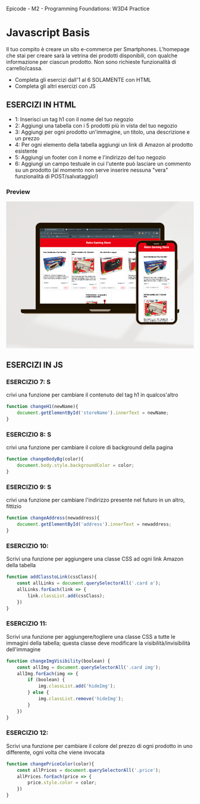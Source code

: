 Epicode - M2 - Programming Foundations: W3D4 Practice

# Javascript Basis

 Il tuo compito è creare un sito e-commerce per Smartphones. 
 L'homepage che stai per creare sarà la vetrina dei prodotti disponibili, con qualche informazione per ciascun prodotto. 
 Non sono richieste funzionalità di carrello/cassa.
 - Completa gli esercizi dall'1 al 6 SOLAMENTE con HTML
 - Completa gli altri esercizi con JS

## ESERCIZI IN HTML

- 1: Inserisci un tag h1 con il nome del tuo negozio
- 2: Aggiungi una tabella con i 5 prodotti più in vista del tuo negozio
- 3: Aggiungi per ogni prodotto un'immagine, un titolo, una descrizione e un prezzo
- 4: Per ogni elemento della tabella aggiungi un link di Amazon al prodotto esistente
- 5: Aggiungi un footer con il nome e l'indirizzo del tuo negozio
- 6: Aggiungi un campo testuale in cui l'utente può lasciare un commento su un prodotto (al momento non serve inserire nessuna "vera" funzionalità di POST/salvataggio!)

### Preview

![App Screenshot](https://raw.githubusercontent.com/giacomosx/epicode/main/Modulo_02/W3D4/screenshots/preview.png)


## ESERCIZI IN JS

### ESERCIZIO 7: S
crivi una funzione per cambiare il contenuto del tag h1 in qualcos'altro

~~~javascript
function changeH1(newName){
    document.getElementById('storeName').innerText = newName;
}
~~~


### ESERCIZIO 8: S
crivi una funzione per cambiare il colore di background della pagina

~~~javascript
function changeBodyBg(color){
    document.body.style.backgroundColor = color;
}
~~~

### ESERCIZIO 9: S
crivi una funzione per cambiare l'indirizzo presente nel futuro in un altro, fittizio

~~~javascript
function changeAddress(newaddress){
    document.getElementById('address').innerText = newaddress;
}
~~~


### ESERCIZIO 10: 
Scrivi una funzione per aggiungere una classe CSS ad ogni link Amazon della tabella

~~~javascript
function addClasstoLink(cssClass){
    const allLinks = document.querySelectorAll('.card a');
    allLinks.forEach(link => {
        link.classList.add(cssClass);
    })
}
~~~


### ESERCIZIO 11: 
Scrivi una funzione per aggiungere/togliere una classe CSS a tutte le immagini della tabella; questa classe deve modificare la visibilità/invisibilità dell'immagine

~~~javascript
function changeImgVisibility(boolean) {
    const allImg = document.querySelectorAll('.card img');
    allImg.forEach(img => {
        if (boolean) {
            img.classList.add('hideImg');
        } else {
            img.classList.remove('hideImg');
        }
    })
}
~~~


### ESERCIZIO 12: 
Scrivi una funzione per cambiare il colore del prezzo di ogni prodotto in uno differente, ogni volta che viene invocata

~~~javascript
function changePriceColor(color){
    const allPrices = document.querySelectorAll('.price');
    allPrices.forEach(price => {
        price.style.color = color;
    })
}
~~~

